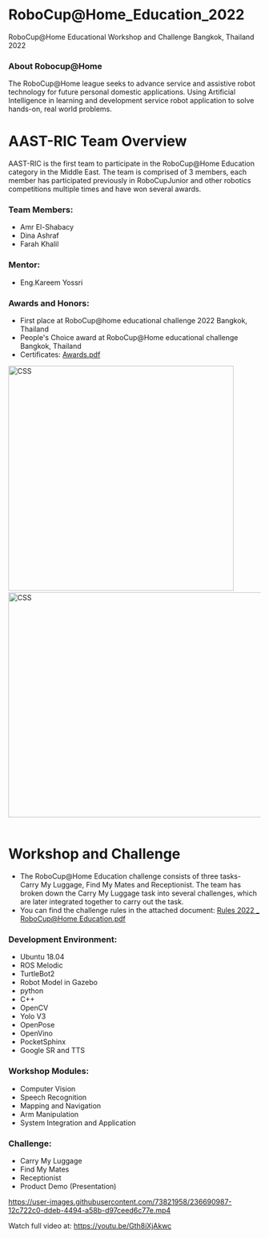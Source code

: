 # RoboCup@Home_Education_2022
RoboCup@Home Educational Workshop and Challenge Bangkok, Thailand 2022  

### About Robocup@Home
The RoboCup@Home league seeks to advance service and assistive robot technology for future personal domestic applications.
Using Artificial Intelligence in learning and development service robot application to solve hands-on, real world problems.

# AAST-RIC Team Overview
AAST-RIC is the first team to participate in the RoboCup@Home Education category in the 
Middle East. The team is comprised of 3 members, each member has participated previously in 
RoboCupJunior and other robotics competitions multiple times and have won several awards.<br />
### Team Members:
- Amr El-Shabacy 
- Dina Ashraf
- Farah Khalil
### Mentor:
- Eng.Kareem Yossri
### Awards and Honors:
- First place at RoboCup@home educational challenge 2022 Bangkok, Thailand
- People's Choice award at RoboCup@Home educational challenge Bangkok, Thailand
- Certificates: [Awards.pdf](https://github.com/dinaashraf20003/RC_at_Home_Edu_2022/files/11415440/Awards.pdf)
<div>
  <img src="https://user-images.githubusercontent.com/73821958/236688917-9804f0d6-d329-4429-b195-c845e64adf02.jpeg" alt="CSS" width="450" height="450"/>&nbsp;
  <img src="https://user-images.githubusercontent.com/73821958/236689233-b6f76b67-e66c-4993-9795-a74c5af5ee1b.jpeg" alt="CSS" width="550" height="450"/>&nbsp;
</div>

# Workshop and Challenge
- The RoboCup@Home Education challenge consists of three tasks- Carry My Luggage, Find My 
Mates and Receptionist. The team has broken down the Carry My Luggage task into several 
challenges, which are later integrated together to carry out the task. <br />
- You can find the challenge rules in the attached document: [Rules 2022 _ RoboCup@Home Education.pdf](https://github.com/dinaashraf20003/RC_at_Home_Edu_2022/files/11415424/Rules.2022._.RoboCup%40Home.Education.pdf)

### Development Environment:
- Ubuntu 18.04
- ROS Melodic
- TurtleBot2
- Robot Model in Gazebo
- python
- C++
- OpenCV
- Yolo V3
- OpenPose
- OpenVino
- PocketSphinx
- Google SR and TTS

### Workshop Modules:
- Computer Vision 
- Speech Recognition
- Mapping and Navigation 
- Arm Manipulation
- System Integration and Application

### Challenge:
- Carry My Luggage
- Find My Mates
- Receptionist
- Product Demo (Presentation) 


https://user-images.githubusercontent.com/73821958/236690987-12c722c0-ddeb-4494-a58b-d97ceed6c77e.mp4




Watch full video at: https://youtu.be/Gth8iXjAkwc


